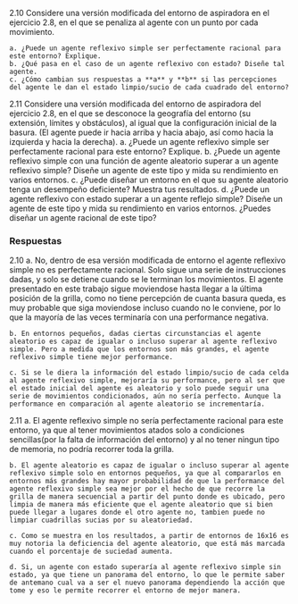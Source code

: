 2.10 Considere una versión modificada del entorno de aspiradora en el ejercicio 2.8, en el que se penaliza al agente con un punto por cada movimiento.

    a. ¿Puede un agente reflexivo simple ser perfectamente racional para este entorno? Explique.
    b. ¿Qué pasa en el caso de un agente reflexivo con estado? Diseñe tal agente.
    c. ¿Cómo cambian sus respuestas a **a** y **b** si las percepciones del agente le dan el estado limpio/sucio de cada cuadrado del entorno?

2.11 Considere una versión modificada del entorno de aspiradora del ejercicio 2.8, en el que se desconoce la geografía del entorno (su extensión, límites y obstáculos), al igual que la configuración inicial de la basura. (El agente puede ir hacia arriba y hacia abajo, así como hacia la izquierda y hacia la derecha).
    a. ¿Puede un agente reflexivo simple ser perfectamente racional para este entorno? Explique.
    b. ¿Puede un agente reflexivo simple con una función de agente aleatorio superar a un agente reflexivo simple? Diseñe un agente de este tipo y mida su rendimiento en varios entornos.
    c. ¿Puede diseñar un entorno en el que su agente aleatorio tenga un desempeño deficiente? Muestra tus resultados.
    d. ¿Puede un agente reflexivo con estado superar a un agente reflejo simple? Diseñe un agente de este tipo y mida su rendimiento en varios entornos. ¿Puedes diseñar un agente racional de este tipo?

### **Respuestas**

2.10 
    a. No, dentro de esa versión modificada de entorno el agente reflexivo simple no es perfectamente racional. Solo sigue una serie de instrucciones dadas, y solo se detiene cuando se le terminan los movimientos. El agente presentado en este trabajo sigue moviendose hasta llegar a la última posición de la grilla, como no tiene percepción de cuanta basura queda, es muy probable que siga moviendose incluso cuando no le conviene, por lo que la mayoría de las veces terminaría con una performance negativa.

    b. En entornos pequeños, dadas ciertas circunstancias el agente aleatorio es capaz de igualar o incluso superar al agente reflexivo simple. Pero a medida que los entornos son más grandes, el agente reflexivo simple tiene mejor performance.

    c. Si se le diera la información del estado limpio/sucio de cada celda al agente reflexivo simple, mejoraría su performance, pero al ser que el estado inicial del agente es aleatorio y solo puede seguir una serie de movimientos condicionados, aún no sería perfecto. Aunque la performance en comparación al agente aleatorio se incrementaría.

2.11
    a. El agente reflexivo simple no sería perfectamente racional para este entorno, ya que al tener movimientos atados solo a condiciones sencillas(por la falta de información del entorno) y al no tener ningun tipo de memoria, no podría recorrer toda la grilla.

    b. El agente aleatorio es capaz de igualar o incluso superar al agente reflexivo simple solo en entornos pequeños, ya que al compararlos en entornos más grandes hay mayor probabilidad de que la performance del agente reflexivo simple sea mejor por el hecho de que recorre la grilla de manera secuencial a partir del punto donde es ubicado, pero limpia de manera más eficiente que el agente aleatorio que si bien puede llegar a lugares donde el otro agente no, tambien puede no limpiar cuadrillas sucias por su aleatoriedad.

    c. Como se muestra en los resultados, a partir de entornos de 16x16 es muy notoria la deficiencia del agente aleatorio, que está más marcada cuando el porcentaje de suciedad aumenta.

    d. Si, un agente con estado superaría al agente reflexivo simple sin estado, ya que tiene un panorama del entorno, lo que le permite saber de antemano cual va a ser el nuevo panorama dependiendo la acción que tome y eso le permite recorrer el entorno de mejor manera.